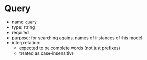 
# Query

* name: `query`
* type: string
* required
* purpose: for searching against names of instances of this model
* interpretation:
  * expected to be complete words (not just prefixes)
  * treated as case-insensitive

